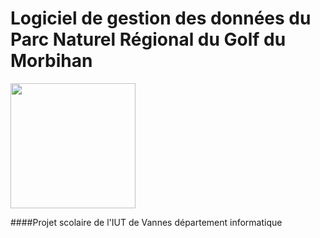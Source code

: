 # Logiciel de gestion des données du Parc Naturel Régional du Golf du Morbihan

<img src="https://upload.wikimedia.org/wikipedia/commons/thumb/e/e3/Parc_naturel_r%C3%A9gional_du_Golfe_du_Morbihan.svg/1200px-Parc_naturel_r%C3%A9gional_du_Golfe_du_Morbihan.svg.png" width="200"/>


####Projet scolaire de l'IUT de Vannes département informatique